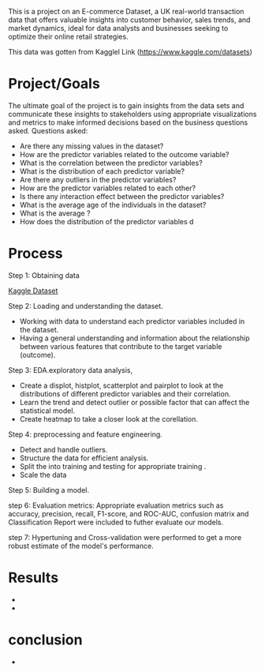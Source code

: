 This is a project on an E-commerce Dataset, a UK real-world transaction data that offers valuable insights into customer behavior, sales trends, and market dynamics, ideal for data analysts and businesses seeking to optimize their online retail strategies. 

This data was gotten from Kagglel Link (https://www.kaggle.com/datasets)
# Project/Goals
The ultimate goal of the project is to gain insights from the data sets and communicate these insights to stakeholders using appropriate visualizations and metrics to make informed decisions based on the business questions asked.
Questions asked:
- Are there any missing values in the dataset?
- How are the predictor variables related to the outcome variable?
- What is the correlation between the predictor variables?
- What is the distribution of each predictor variable?
- Are there any outliers in the predictor variables?
- How are the predictor variables related to each other?
- Is there any interaction effect between the predictor variables?
- What is the average age of the individuals in the dataset?
- What is the average ?
- How does the distribution of the predictor variables d

# Process
Step 1: Obtaining data

[Kaggle Dataset](https://www.kaggle.com/datasets)

Step 2: Loading and understanding the dataset.
- Working with data to understand  each predictor variables included in the dataset.
- Having a general understanding and information about the relationship between various features that contribute to the target variable (outcome).

Step 3: EDA.exploratory data analysis, 
- Create a displot, histplot, scatterplot and pairplot to look at the distributions of different predictor variables and their correlation.
- Learn the trend and detect outlier or possible factor that can affect the statistical model.
- Create heatmap to take a closer look at the corellation.

Step 4: preprocessing and feature engineering.
- Detect and handle outliers.
- Structure the data for efficient analysis.
- Split the into training and testing for appropriate training .
- Scale the data 

Step 5: Building a model.

step 6: Evaluation metrics: Appropriate evaluation metrics such as accuracy, precision, recall, F1-score, and ROC-AUC, confusion matrix and Classification Report were included to futher evaluate our models.

step 7: Hypertuning and Cross-validation were performed to get a more robust estimate of the model's performance.

# Results
- 
- 
 # conclusion
 -


